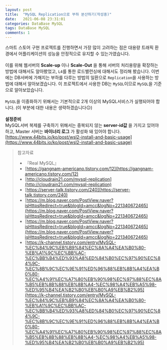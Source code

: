 ```yaml
---
layout: post
title:  "MySQL Replication으로 부하 분산하기(작성중)"
date:   2021-06-08 23:31:01
categories: DataBase MySQL
tags: DataBase MySQL
comments: 1
---
```

스마트 스토어 구현 프로젝트를 진행하면서 가장 많이 고려하는 점은 대용량 트래픽 환경에서 어플리케이션의 성능을 안정적으로 유지할 수 있는가였습니다.<br>  
이를 위해 웹서버의 __Scale-up__ 이나 __Scale-Out__ 을 통해 서버의 처리용량을 확장하는 방법에 대해서도 알아봤었고, `L4`를 통한 로드밸런싱에 대해서도 정리해 봤습니다. 
이번에는 DB서버에 가해지는 부하를 다루는 방법의 일환으로 `Replication`을 사용하는 방법에 대해서 알아보겠습니다. 
이 프로젝트에서 사용한 DB는 `MySQL`이므로 `MySQL`을 기준으로 알아보았습니다. <br> 
 <br> 
`MySQL`을 이중화하기 위해서는 기본적으로 2개 이상의 MySQL서비스가 실행되어야 합니다. (이 부분에 대한 내용은 생략하겠습니다😐)<br> 
<br> 
__설정준비__   
MySQL서버 복제를 구축하기 위해서는 중복되지 않는 __server-id값__ 을 가지고 있어야 하고, Master 서버는 __바이너리 로그__ 가 활성화 돼 있어야 합니다. 
[https://www.44bits.io/ko/post/wsl2-install-and-basic-usage](https://www.44bits.io/ko/post/wsl2-install-and-basic-usage)

>참고자료 
>- 『Real MySQL』
>- [https://gangnam-americano.tistory.com/12](https://gangnam-americano.tistory.com/12)
>- [http://cloudrain21.com/mysql-replication](http://cloudrain21.com/mysql-replication)
>- [https://server-talk.tistory.com/240](https://server-talk.tistory.com/240)
>- [https://m.blog.naver.com/PostView.naver?isHttpsRedirect=true&blogId=amcc&logNo=221340672465](https://m.blog.naver.com/PostView.naver?isHttpsRedirect=true&blogId=amcc&logNo=221340672465)
>- [https://m.blog.naver.com/PostView.naver?isHttpsRedirect=true&blogId=amcc&logNo=221340672465](https://m.blog.naver.com/PostView.naver?isHttpsRedirect=true&blogId=amcc&logNo=221340672465)
>- [https://k-channel.tistory.com/entry/MySQL-%EC%84%9C%EB%B9%84%EC%8A%A4%EA%B0%80-%EB%A1%9C%EC%BB%AC-%EC%BB%B4%ED%93%A8%ED%84%B0%EC%97%90%EC%84%9C-%EC%8B%9C%EC%9E%91%ED%96%88%EB%8B%A4%EA%B0%80-%EC%A4%91%EC%A7%80%EB%90%98%EC%97%88%EC%8A%B5%EB%8B%88%EB%8B%A4-%EC%98%A4%EB%A5%98-%ED%95%B4%EA%B2%B0%EB%B0%A9%EB%B2%95](https://k-channel.tistory.com/entry/MySQL-%EC%84%9C%EB%B9%84%EC%8A%A4%EA%B0%80-%EB%A1%9C%EC%BB%AC-%EC%BB%B4%ED%93%A8%ED%84%B0%EC%97%90%EC%84%9C-%EC%8B%9C%EC%9E%91%ED%96%88%EB%8B%A4%EA%B0%80-%EC%A4%91%EC%A7%80%EB%90%98%EC%97%88%EC%8A%B5%EB%8B%88%EB%8B%A4-%EC%98%A4%EB%A5%98-%ED%95%B4%EA%B2%B0%EB%B0%A9%EB%B2%95)
